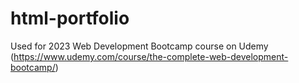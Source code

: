 # html-portfolio

Used for 2023 Web Development Bootcamp course on Udemy (https://www.udemy.com/course/the-complete-web-development-bootcamp/)

